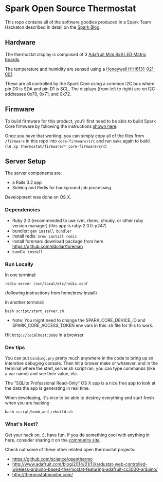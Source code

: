 Spark Open Source Thermostat
============================

This repo contains all of the software goodies produced in a Spark Team Hackaton described in detail on the [Spark Blog](http://blog.spark.io/2014/01/17/open-source-thermostat).

## Hardware

The thermostat display is composed of 3
[Adafruit Mini 8x8 LED Matrix boards](http://www.adafruit.com/products/870#Technical_Details).

The temperature and humidity are sensed using a
[Honeywell HIH6131-021-001](http://www.digikey.com/product-detail/en/HIH6131-021-001/480-3652-6-ND/2704706).

These are all controlled by the Spark Core using a
common I2C bus where pin D0 is SDA and pin D1 is SCL.
The displays (from left to right) are on I2C addresses
0x70, 0x71, and 0x72.

## Firmware

To build firmware for this product, you'll first need to be able to build Spark Core firmware by following the instructions
[shown here](https://github.com/spark/core-firmware).

Once you have that working, you can simply copy all of the files from `/firmware` in this repo into `core-firmware/src` and run `make` again to build.  (i.e. `cp thermostat/firmware/* core-firmware/src`)

## Server Setup

The server components are:
* a Rails 3.2 app
* Sidekiq and Redis for background job processing

Development was done on OS X.

### Dependencies

* Ruby 2.0 (recommended to use rvm, rbenv, chruby, or other ruby version manager) (this app is ruby-2.0.0-p247)
* bundler: `gem install bundler`
* Install redis: `brew install redis`
* Install foreman: download package from here https://github.com/ddollar/foreman
* `bundle install`

### Run Locally

In one terminal:

    redis-server /usr/local/etc/redis.conf

(following instructions from homebrew install)

In another terminal:

    bash script/start_server.sh

* Note: You might need to change the SPARK_CORE_DEVICE_ID and SPARK_CORE_ACCESS_TOKEN env vars in this .sh file
  for this to work.

Hit `http://localhost:5000` in a browser

### Dev tips

You can put `binding.pry` pretty much anywhere in the code to bring up an interative debuging console.
Then hit a brower make or whatever, and in the terminal where the start_server.sh script ran, you can type commands (like a var name) and see their value, etc.

The "SQLite Professional Read-Only" OS X app is a nice free app to look at the data the app is generating in real time.

When developing, it's nice to be able to destroy everything and start fresh when you are hacking:

    bash script/bomb_and_rebuild.sh

### What's Next?

Get your hack on, :), have fun. If you do something cool with anything in here, consider sharing it on the [community site](http://community.sparkdevices.com).

Check out some of these other related open thermostat projects:

* https://github.com/science/openthermo
* http://www.adafruit.com/blog/2014/01/13/ardustat-web-controlled-wireless-arduino-based-thermostat-featuring-adafruit-cc3000-arduino/
* http://thermostatmonitor.com/
